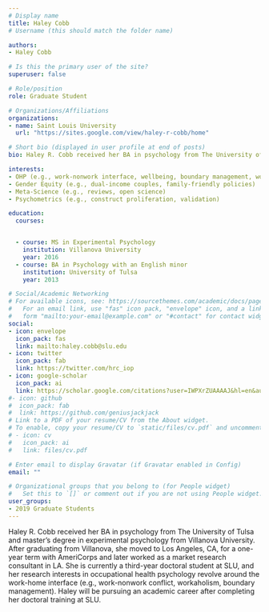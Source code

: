 ```yaml
---
# Display name
title: Haley Cobb
# Username (this should match the folder name)

authors:
- Haley Cobb

# Is this the primary user of the site?
superuser: false

# Role/position
role: Graduate Student

# Organizations/Affiliations
organizations:
- name: Saint Louis University
  url: "https://sites.google.com/view/haley-r-cobb/home"

# Short bio (displayed in user profile at end of posts)
bio: Haley R. Cobb received her BA in psychology from The University of Tulsa and master’s degree in experimental psychology from Villanova University. After graduating from Villanova, she moved to Los Angeles, CA, for a one-year term with AmeriCorps and later worked as a market research consultant in LA. She is currently a third-year doctoral student at SLU, and her research interests in occupational health psychology revolve around the work-home interface (e.g., work-nonwork conflict, workaholism, boundary management). Haley will be pursuing an academic career after completing her doctoral training at SLU.

interests:
- OHP (e.g., work-nonwork interface, wellbeing, boundary management, workaholism)
- Gender Equity (e.g., dual-income couples, family-friendly policies)
- Meta-Science (e.g., reviews, open science)
- Psychometrics (e.g., construct proliferation, validation)

education:
  courses:


  - course: MS in Experimental Psychology
    institution: Villanova University 
    year: 2016
  - course: BA in Psychology with an English minor
    institution: University of Tulsa
    year: 2013

# Social/Academic Networking
# For available icons, see: https://sourcethemes.com/academic/docs/page-builder/#icons
#   For an email link, use "fas" icon pack, "envelope" icon, and a link in the
#   form "mailto:your-email@example.com" or "#contact" for contact widget.
social:
- icon: envelope
  icon_pack: fas
  link: mailto:haley.cobb@slu.edu
- icon: twitter
  icon_pack: fab
  link: https://twitter.com/hrc_iop
- icon: google-scholar
  icon_pack: ai
  link: https://scholar.google.com/citations?user=IWPXrZUAAAAJ&hl=en&authuser=1
#- icon: github
#  icon_pack: fab
#  link: https://github.com/geniusjackjack
# Link to a PDF of your resume/CV from the About widget.
# To enable, copy your resume/CV to `static/files/cv.pdf` and uncomment the lines below.
# - icon: cv
#   icon_pack: ai
#   link: files/cv.pdf

# Enter email to display Gravatar (if Gravatar enabled in Config)
email: ""

# Organizational groups that you belong to (for People widget)
#   Set this to `[]` or comment out if you are not using People widget.
user_groups:
- 2019 Graduate Students
---
```


Haley R. Cobb received her BA in psychology from The University of Tulsa and master’s degree in experimental psychology from Villanova University. After graduating from Villanova, she moved to Los Angeles, CA, for a one-year term with AmeriCorps and later worked as a market research consultant in LA. She is currently a third-year doctoral student at SLU, and her research interests in occupational health psychology revolve around the work-home interface (e.g., work-nonwork conflict, workaholism, boundary management). Haley will be pursuing an academic career after completing her doctoral training at SLU.